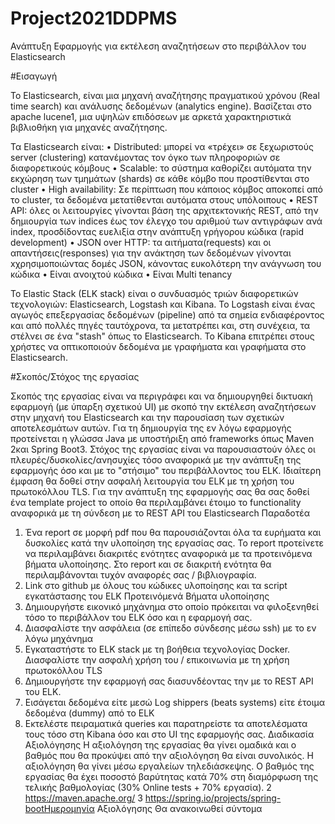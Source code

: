 # Project2021DDPMS
Ανάπτυξη Εφαρμογής για εκτέλεση αναζητήσεων στο περιβάλλον του Elasticsearch

#Εισαγωγή

To Elasticsearch, είναι μια μηχανή αναζήτησης πραγματικού χρόνου (Real time search) και ανάλυσης δεδομένων (analytics engine). Βασίζεται στο apache lucene1, μια υψηλών επιδόσεων με αρκετά χαρακτηριστικά βιβλιοθήκη για μηχανές αναζήτησης.

Τα Elasticsearch είναι:
  • Distributed: μπορεί να «τρέχει» σε ξεχωριστούς server (clustering) κατανέμοντας τον όγκο των πληροφοριών σε διαφορετικούς κόμβους
  • Scalable: το σύστημα καθορίζει αυτόματα την εκχώρηση των τμημάτων (shards) σε κάθε κόμβο που προστίθενται στο cluster
  • High availability: Σε περίπτωση που κάποιος κόμβος αποκοπεί από το cluster, τα δεδομένα μετατίθενται αυτόματα στους υπόλοιπους
  • REST API: όλες οι λειτουργίες γίνονται βάση της αρχιτεκτονικής REST, από την δημιουργία των indices έως τον έλεγχο του αριθμού των αντιγράφων ανά index, προσδίδοντας ευελιξία στην ανάπτυξη γρήγορου κώδικα (rapid development)
  • JSON over HTTP: τα αιτήματα(requests) και οι απαντήσεις(responses) για την ανάκτηση των δεδομένων γίνονται xχρησιμοποιώντας δομές JSON, κάνοντας ευκολότερη την ανάγνωση του κώδικα
• Είναι ανοιχτού κώδικα
• Είναι Multi tenancy

Το Elastic Stack (ELK stack) είναι ο συνδυασμός τριών διαφορετικών τεχνολογιών: Elasticsearch, Logstash και Kibana. Το Logstash είναι ένας αγωγός επεξεργασίας δεδομένων (pipeline) από τα σημεία ενδιαφέροντος και από πολλές πηγές ταυτόχρονα, τα μετατρέπει και, στη συνέχεια, τα στέλνει σε ένα "stash" όπως το Elasticsearch. Το Kibana επιτρέπει στους χρήστες να οπτικοποιούν δεδομένα με γραφήματα και γραφήματα στο Elasticsearch.

#Σκοπός/Στόχος της εργασίας

Σκοπός της εργασίας είναι να περιγράφει και να δημιουργηθεί δικτυακή εφαρμογή (με ύπαρξη σχετικού
UI) με σκοπό την εκτέλεση αναζητήσεων στην μηχανή του Elasticsearch και την παρουσίαση των σχετικών
αποτελεσμάτων αυτών. Για τη δημιουργία της εν λόγω εφαρμογής προτείνεται η γλώσσα Java με
υποστήριξη από frameworks όπως Maven 2και Spring Boot3.
Στόχος της εργασίας είναι να παρουσιαστούν όλες οι πλευρές/δυσκολίες/ανησυχίες τόσο αναφορικά με
την ανάπτυξη της εφαρμογής όσο και με το "στήσιμο" του περιβάλλοντος του ELK. Ιδιαίτερη έμφαση θα
δοθεί στην ασφαλή λειτουργία του ELK με τη χρήση του πρωτοκόλλου TLS.
Για την ανάπτυξη της εφαρμογής σας θα σας δοθεί ένα template project το οποίο θα περιλαμβάνει
έτοιμο το functionality αναφορικά με τη σύνδεση με το REST API του Elasticsearch
Παραδοτέα
1. Ένα report σε μορφή pdf που θα παρουσιάζονται όλα τα ευρήματα και δυσκολίες κατά την
υλοποίηση της εργασίας σας. Το report προτείνετε να περιλαμβάνει διακριτές ενότητες
αναφορικά με τα προτεινόμενα βήματα υλοποίησης. Στο report και σε διακριτή ενότητα θα
περιλαμβάνονται τυχόν αναφορές σας / βιβλιογραφία.
2. Link στο github με όλους του κώδικες υλοποίησης και τα script εγκατάστασης του ELK
Προτεινόμενά Βήματα υλοποίησης
1. Δημιουργήστε εικονικό μηχάνημα στο οποίο πρόκειται να φιλοξενηθεί τόσο το περιβάλλον του ELΚ
όσο και η εφαρμογή σας.
2. Διασφαλίστε την ασφάλεια (σε επίπεδο σύνδεσης μέσω ssh) με το εν λόγω μηχάνημα
3. Εγκαταστήστε το ELK stack με τη βοήθεια τεχνολογίας Docker. Διασφαλίστε την ασφαλή χρήση του /
επικοινωνία με τη χρήση πρωτοκόλλου TLS
4. Δημιουργήστε την εφαρμογή σας διασυνδέοντας την με το REST API του ELK.
5. Εισάγεται δεδομένα είτε μεσώ Log shippers (beats systems) είτε έτοιμα δεδομένα (dummy) από το ELK
6. Εκτελέστε πειραματικά queries και παρατηρείστε τα αποτελέσματα τους τόσο στη Kibana όσο και στο
UI της εφαρμογής σας.
Διαδικασία Αξιολόγησης
Η αξιολόγηση της εργασίας θα γίνει ομαδικά και ο βαθμός που θα προκύψει από την αξιολόγηση θα
είναι συνολικός. Η αξιολόγηση θα γίνει μέσω εργαλείων τηλεδιάσκεψης. Ο βαθμός της εργασίας θα έχει
ποσοστό βαρύτητας κατά 70% στη διαμόρφωση της τελικής βαθμολογίας (30% Online tests + 70%
εργασία).
2 https://maven.apache.org/
3 https://spring.io/projects/spring-bootΗμερομηνία Αξιολόγησης
Θα ανακοινωθεί σύντομα
